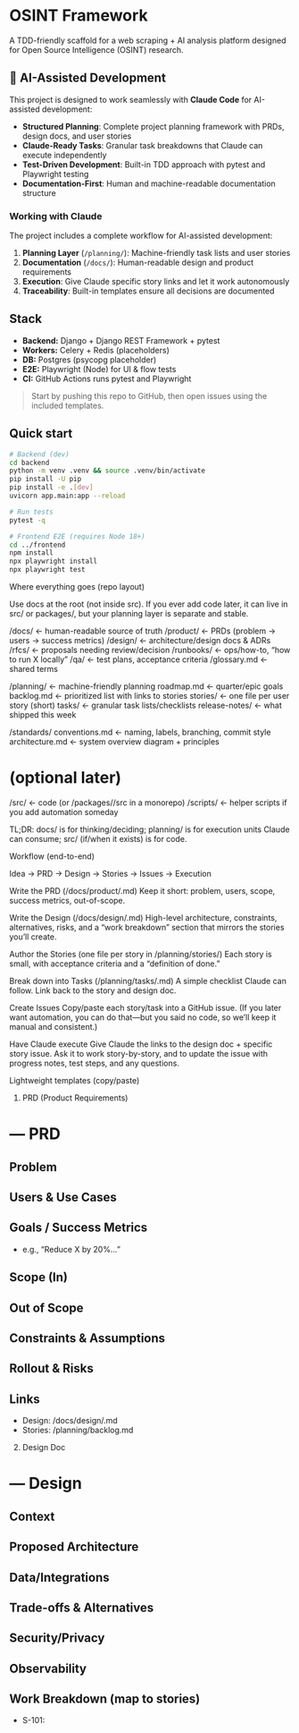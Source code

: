 # OSINT Framework

A TDD-friendly scaffold for a web scraping + AI analysis platform designed for Open Source Intelligence (OSINT) research.

## 🤖 AI-Assisted Development

This project is designed to work seamlessly with **Claude Code** for AI-assisted development:

- **Structured Planning**: Complete project planning framework with PRDs, design docs, and user stories
- **Claude-Ready Tasks**: Granular task breakdowns that Claude can execute independently
- **Test-Driven Development**: Built-in TDD approach with pytest and Playwright testing
- **Documentation-First**: Human and machine-readable documentation structure

### Working with Claude

The project includes a complete workflow for AI-assisted development:

1. **Planning Layer** (`/planning/`): Machine-friendly task lists and user stories
2. **Documentation** (`/docs/`): Human-readable design and product requirements
3. **Execution**: Give Claude specific story links and let it work autonomously
4. **Traceability**: Built-in templates ensure all decisions are documented

## Stack
- **Backend:** Django + Django REST Framework + pytest
- **Workers:** Celery + Redis (placeholders)
- **DB:** Postgres (psycopg placeholder)
- **E2E:** Playwright (Node) for UI & flow tests
- **CI:** GitHub Actions runs pytest and Playwright

> Start by pushing this repo to GitHub, then open issues using the included templates.


## Quick start

```bash
# Backend (dev)
cd backend
python -m venv .venv && source .venv/bin/activate
pip install -U pip
pip install -e .[dev]
uvicorn app.main:app --reload

# Run tests
pytest -q

# Frontend E2E (requires Node 18+)
cd ../frontend
npm install
npx playwright install
npx playwright test
```

Where everything goes (repo layout)

Use docs at the root (not inside src). If you ever add code later, it can live in src/ or packages/, but your planning layer is separate and stable.

/docs/                 ← human-readable source of truth
  /product/            ← PRDs (problem → users → success metrics)
  /design/             ← architecture/design docs & ADRs
  /rfcs/               ← proposals needing review/decision
  /runbooks/           ← ops/how-to, “how to run X locally”
  /qa/                 ← test plans, acceptance criteria
  /glossary.md         ← shared terms

/planning/             ← machine-friendly planning
  roadmap.md           ← quarter/epic goals
  backlog.md           ← prioritized list with links to stories
  stories/             ← one file per user story (short)
  tasks/               ← granular task lists/checklists
  release-notes/       ← what shipped this week

/standards/
  conventions.md       ← naming, labels, branching, commit style
  architecture.md      ← system overview diagram + principles

# (optional later)
/src/                  ← code (or /packages/<service>/src in a monorepo)
/scripts/              ← helper scripts if you add automation someday


TL;DR: docs/ is for thinking/deciding; planning/ is for execution units Claude can consume; src/ (if/when it exists) is for code.

Workflow (end-to-end)

Idea → PRD → Design → Stories → Issues → Execution

Write the PRD (/docs/product/<project>.md)
Keep it short: problem, users, scope, success metrics, out-of-scope.

Write the Design (/docs/design/<project>.md)
High-level architecture, constraints, alternatives, risks, and a “work breakdown” section that mirrors the stories you’ll create.

Author the Stories (one file per story in /planning/stories/)
Each story is small, with acceptance criteria and a “definition of done.”

Break down into Tasks (/planning/tasks/<story-id>.md)
A simple checklist Claude can follow. Link back to the story and design doc.

Create Issues
Copy/paste each story/task into a GitHub issue. (If you later want automation, you can do that—but you said no code, so we’ll keep it manual and consistent.)

Have Claude execute
Give Claude the links to the design doc + specific story issue. Ask it to work story-by-story, and to update the issue with progress notes, test steps, and any questions.

Lightweight templates (copy/paste)
1) PRD (Product Requirements)

# <Project Name> — PRD
## Problem
## Users & Use Cases
## Goals / Success Metrics
- e.g., “Reduce X by 20%…”
## Scope (In)
## Out of Scope
## Constraints & Assumptions
## Rollout & Risks
## Links
- Design: /docs/design/<project>.md
- Stories: /planning/backlog.md

2) Design Doc
# <Project Name> — Design
## Context
## Proposed Architecture
## Data/Integrations
## Trade-offs & Alternatives
## Security/Privacy
## Observability
## Work Breakdown (map to stories)
- S-101: <title>
- S-102: <title>
## Open Questions
3) User Story
# S-101 — <Concise title>
**As a** <user/persona>  
**I want** <capability>  
**So that** <value>

## Acceptance Criteria
- [ ] When <condition>, <observable result>
- [ ] …

## Definition of Done
- [ ] Code, tests, docs updated
- [ ] Telemetry/alerts configured
- [ ] Demo GIF or screenshot attached

## Dependencies
- Design section: <anchor link>
- Related story: S-102

## Links
- PRD: /docs/product/<project>.md
- Design: /docs/design/<project>.md

4) Task Checklist (for a story)
# T-101 — Tasks for S-101
- [ ] Confirm requirements against PRD (link)
- [ ] Draft interface/schema (attach snippet)
- [ ] Implement feature flag / config toggle
- [ ] Add unit/integ tests covering ACs
- [ ] Update /runbooks/<topic>.md
- [ ] Self-QA using test plan /docs/qa/<project>.md
- [ ] Open PR; request review from @owner

- **S-101**: <title> — Priority: High — Estimate: 3d
  Links: [Story](/planning/stories/S-101.md) · [Design](/docs/design/<project>.md)

How to make Claude effective

Always provide links: PRD + Design + specific Story. Avoid giving it the entire repo at once.

Bounded scope: “Work only on S-101. If you need info, ask; don’t invent dependencies.”

Use the ACs as tests: Ask Claude to show how each acceptance criterion was satisfied (even if it’s reasoning or commands, not code).

Require artifacts: “Reply with: (1) plan, (2) assumptions, (3) risks, (4) open questions, (5) step-by-step execution checklist.”

Traceability: In the issue, have Claude paste a short “Decision log” section when it makes choices so humans can review later.

Labels & hygiene (keeps GitHub tidy)

Use a small, consistent set:

type:story, type:task, type:bug

status:ready, status:in-progress, status:blocker, status:review, status:done

area:frontend, area:backend, area:infra, etc.

Milestones = releases or sprints.

Where “src” fits (if/when you add code)

Greenfield app: src/ at the repo root.

Monorepo: packages/<service>/src per service/package.

Either way, docs and planning stay put at the top-level so product/design don’t move if code is reorganized.

## 🚀 Getting Started with Claude Code

### Quick Claude Commands

Paste these commands to get Claude working on specific tasks:

**For new features:**
```
Read /docs/product/<project>.md and /docs/design/<project>.md. Then open /planning/stories/S-101.md. Confirm the acceptance criteria, list assumptions/questions, and produce a numbered execution plan for S-101 only. Do not start any other story. When you're done, update the S-101 issue with a status note and any blockers.
```

**For project setup:**
```
Set up the development environment by following the backend and frontend setup instructions. Run all tests to ensure everything works. Report any setup issues or missing dependencies.
```

**For testing:**
```
Run the complete test suite (backend pytest + frontend Playwright). Fix any failing tests and ensure all acceptance criteria are met. Document any test coverage gaps.
```

### Project Structure for AI Development

This framework is optimized for Claude Code workflows:

- 📋 **Issue Templates**: Standardized GitHub issue templates for consistent task definition
- 🎯 **Bounded Scope**: Each story/task is self-contained with clear acceptance criteria
- 🔗 **Linked Artifacts**: PRDs, designs, and stories are cross-referenced for context
- ✅ **Definition of Done**: Clear completion criteria for every task
- 📊 **Progress Tracking**: Built-in status updates and decision logging
